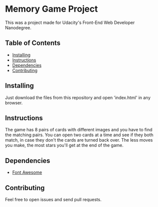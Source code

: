 # Memory Game Project

This was a project made for Udacity's Front-End Web Developer Nanodegree.

## Table of Contents

* [Installing](#installing)
* [Instructions](#instructions)
* [Dependencies](#dependencies)
* [Contributing](#contributing)

## Installing

Just download the files from this repository and open 'index.html' in any browser.

## Instructions

The game has 8 pairs of cards with different images and you have to find the matching pairs. You can open two cards at a time and see if they both match, in case they don't the cards are turned back over. The less moves you make, the most stars you'll get at the end of the game.

## Dependencies

- [Font Awesome](https://fontawesome.com/)

## Contributing

Feel free to open issues and send pull requests.
